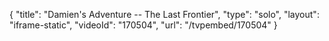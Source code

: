 {
    "title": "Damien's Adventure -- The Last Frontier",
    "type": "solo",
    "layout": "iframe-static",
    "videoId": "170504",
    "url": "\/tvpembed\/170504"
}